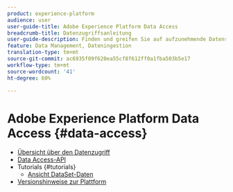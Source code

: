 ```yaml
---
product: experience-platform
audience: user
user-guide-title: Adobe Experience Platform Data Access
breadcrumb-title: Datenzugriffsanleitung
user-guide-description: Finden und greifen Sie auf aufzunehmende Datensätze innerhalb von Platform zu.
feature: Data Management, Dateningestion
translation-type: tm+mt
source-git-commit: ac6935f09f620ea55cf8f612ff0a1fba503b5e17
workflow-type: tm+mt
source-wordcount: '41'
ht-degree: 60%

---
```



# Adobe Experience Platform Data Access {#data-access}

- [Übersicht über den Datenzugriff](home.md)
- [Data Access-API](api.md)
- Tutorials {#tutorials}
   - [Ansicht DataSet-Daten](tutorials/dataset-data.md)
- [Versionshinweise zur Plattform](https://docs.adobe.com/content/help/de-DE/experience-platform/release-notes/latest.html)